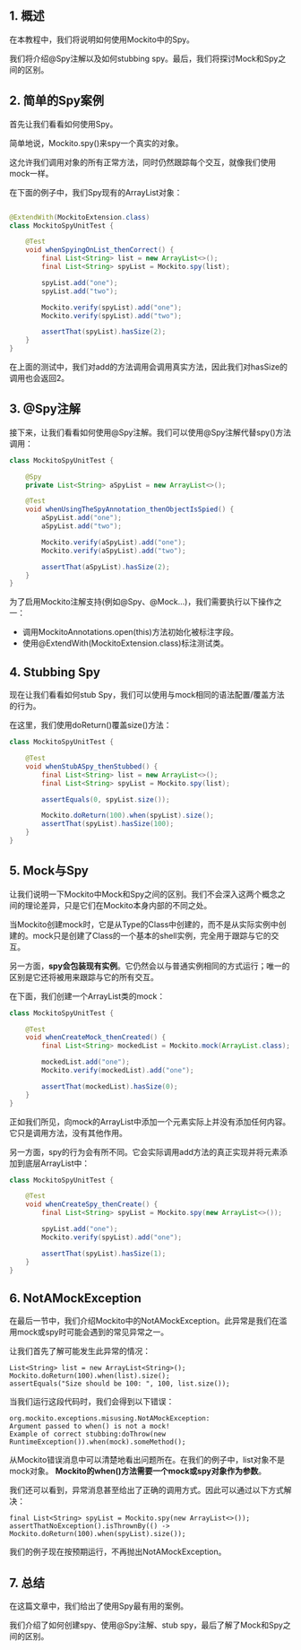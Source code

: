 ## 1. 概述

在本教程中，我们将说明如何使用Mockito中的Spy。

我们将介绍@Spy注解以及如何stubbing spy。最后，我们将探讨Mock和Spy之间的区别。

## 2. 简单的Spy案例

首先让我们看看如何使用Spy。

简单地说，Mockito.spy()来spy一个真实的对象。

这允许我们调用对象的所有正常方法，同时仍然跟踪每个交互，就像我们使用mock一样。

在下面的例子中，我们Spy现有的ArrayList对象：

```java

@ExtendWith(MockitoExtension.class)
class MockitoSpyUnitTest {

    @Test
    void whenSpyingOnList_thenCorrect() {
        final List<String> list = new ArrayList<>();
        final List<String> spyList = Mockito.spy(list);

        spyList.add("one");
        spyList.add("two");

        Mockito.verify(spyList).add("one");
        Mockito.verify(spyList).add("two");

        assertThat(spyList).hasSize(2);
    }
}
```

在上面的测试中，我们对add的方法调用会调用真实方法，因此我们对hasSize的调用也会返回2。

## 3. @Spy注解

接下来，让我们看看如何使用@Spy注解。我们可以使用@Spy注解代替spy()方法调用：

```java
class MockitoSpyUnitTest {

    @Spy
    private List<String> aSpyList = new ArrayList<>();

    @Test
    void whenUsingTheSpyAnnotation_thenObjectIsSpied() {
        aSpyList.add("one");
        aSpyList.add("two");

        Mockito.verify(aSpyList).add("one");
        Mockito.verify(aSpyList).add("two");

        assertThat(aSpyList).hasSize(2);
    }
}
```

为了启用Mockito注解支持(例如@Spy、@Mock...)，我们需要执行以下操作之一：

+ 调用MockitoAnnotations.open(this)方法初始化被标注字段。
+ 使用@ExtendWith(MockitoExtension.class)标注测试类。

## 4. Stubbing Spy

现在让我们看看如何stub Spy，我们可以使用与mock相同的语法配置/覆盖方法的行为。

在这里，我们使用doReturn()覆盖size()方法：

```java
class MockitoSpyUnitTest {

    @Test
    void whenStubASpy_thenStubbed() {
        final List<String> list = new ArrayList<>();
        final List<String> spyList = Mockito.spy(list);

        assertEquals(0, spyList.size());

        Mockito.doReturn(100).when(spyList).size();
        assertThat(spyList).hasSize(100);
    }
}
```

## 5. Mock与Spy

让我们说明一下Mockito中Mock和Spy之间的区别。我们不会深入这两个概念之间的理论差异，只是它们在Mockito本身内部的不同之处。

当Mockito创建mock时，它是从Type的Class中创建的，而不是从实际实例中创建的。mock只是创建了Class的一个基本的shell实例，完全用于跟踪与它的交互。

另一方面，**spy会包装现有实例**。它仍然会以与普通实例相同的方式运行；唯一的区别是它还将被用来跟踪与它的所有交互。

在下面，我们创建一个ArrayList类的mock：

```java
class MockitoSpyUnitTest {

    @Test
    void whenCreateMock_thenCreated() {
        final List<String> mockedList = Mockito.mock(ArrayList.class);

        mockedList.add("one");
        Mockito.verify(mockedList).add("one");

        assertThat(mockedList).hasSize(0);
    }
}
```

正如我们所见，向mock的ArrayList中添加一个元素实际上并没有添加任何内容。它只是调用方法，没有其他作用。

另一方面，spy的行为会有所不同。它会实际调用add方法的真正实现并将元素添加到底层ArrayList中：

```java
class MockitoSpyUnitTest {

    @Test
    void whenCreateSpy_thenCreate() {
        final List<String> spyList = Mockito.spy(new ArrayList<>());

        spyList.add("one");
        Mockito.verify(spyList).add("one");

        assertThat(spyList).hasSize(1);
    }
}
```

## 6. NotAMockException

在最后一节中，我们介绍Mockito中的NotAMockException。此异常是我们在滥用mock或spy时可能会遇到的常见异常之一。

让我们首先了解可能发生此异常的情况：

```text
List<String> list = new ArrayList<String>();
Mockito.doReturn(100).when(list).size();
assertEquals("Size should be 100: ", 100, list.size());
```

当我们运行这段代码时，我们会得到以下错误：

```text
org.mockito.exceptions.misusing.NotAMockException: 
Argument passed to when() is not a mock!
Example of correct stubbing:doThrow(new RuntimeException()).when(mock).someMethod();
```

从Mockito错误消息中可以清楚地看出问题所在。在我们的例子中，list对象不是mock对象。
**Mockito的when()方法需要一个mock或spy对象作为参数**。

我们还可以看到，异常消息甚至给出了正确的调用方式。因此可以通过以下方式解决：

```text
final List<String> spyList = Mockito.spy(new ArrayList<>());
assertThatNoException().isThrownBy(() -> Mockito.doReturn(100).when(spyList).size());
```

我们的例子现在按预期运行，不再抛出NotAMockException。

## 7. 总结

在这篇文章中，我们给出了使用Spy最有用的案例。

我们介绍了如何创建spy、使用@Spy注解、stub spy，最后了解了Mock和Spy之间的区别。